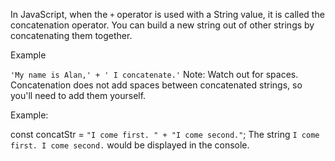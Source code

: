 In JavaScript, when the `+` operator is used with a String value, it is called the concatenation operator. You can build a new string out of other strings by concatenating them together.

Example

`'My name is Alan,' + ' I concatenate.'`
Note: Watch out for spaces. Concatenation does not add spaces between concatenated strings, so you'll need to add them yourself.

Example:

const concatStr = `"I come first. " + "I come second."`;
The string `I come first. I come second.` would be displayed in the console.